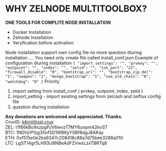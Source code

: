 # WHY ZELNODE MULTITOOLBOX?  

<b>ONE TOOLS FOR COMPLITE NODE INSTALLATION</b>  
* Docker Installation
* Zelnode Installation
* Veryfication before activation


Node installation support own config file
no more question diuring installation ....
You need only create file called install_conf.json
Example of configuration diuring installation
``
{
  "import_settings": "",
  "prvkey": "",
  "outpoint": "",
  "index": "",
  "zelid": "",
  "ssh_port": "22",
  "firewall_disable": "0",
  "bootstrap_url": "",
  "bootstrap_zip_del":  "1",
  "swapon": "1",
  "mongo_bootstrap": "1",
  "use_old_chain": "0",
  "watchdog": "0"
}
``
Priority
1) import setting from install_conf ( prvkey, outpoint, index, zelid )
2) import_setting - import existing settings from zelcash and zelflux config file
3) question diuring installation

  
<b>Any donations are welcomed and appreciated. Thanks.</b>  
CruxID: k4mil@zel.crux  
ZEL: t1f66kBo9xzpgPJV6wvzT7MY6unpm42kvST  
BTC: 1NDVjrP1zg35nfSD1WBKyYSBf8dgJ8AKay  
ETH: 0xf515e0e2ba9347c208418c88a7d75bee3288a010  
LTC: LgST14gr5LH93U8NBeAdFZVwsLzxTBRTq8  


